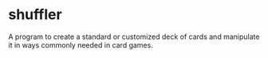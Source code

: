 # shuffler
A program to create a standard or customized deck of cards and manipulate it in ways commonly needed in card games.